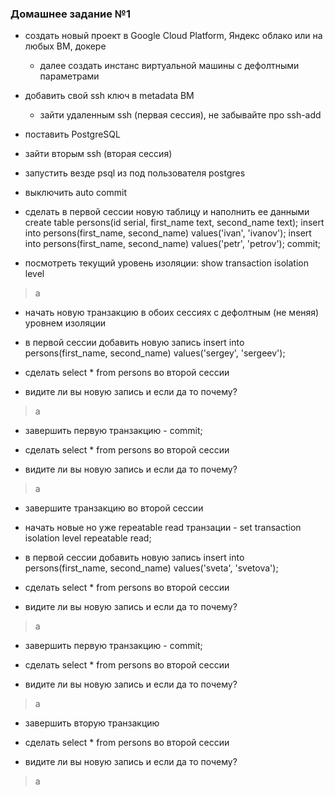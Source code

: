 ### Домашнее задание №1

* создать новый проект в Google Cloud Platform, Яндекс облако или на любых ВМ, докере

  * далее создать инстанс виртуальной машины с дефолтными параметрами

* добавить свой ssh ключ в metadata ВМ

  * зайти удаленным ssh (первая сессия), не забывайте про ssh-add

* поставить PostgreSQL

* зайти вторым ssh (вторая сессия)

* запустить везде psql из под пользователя postgres

* выключить auto commit

* сделать в первой сессии новую таблицу и наполнить ее данными create table persons(id serial, first_name text, second_name text); insert into persons(first_name, second_name) values('ivan', 'ivanov'); insert into persons(first_name, second_name) values('petr', 'petrov'); commit;

* посмотреть текущий уровень изоляции: show transaction isolation level

>a
>
* начать новую транзакцию в обоих сессиях с дефолтным (не меняя) уровнем изоляции

* в первой сессии добавить новую запись insert into persons(first_name, second_name) values('sergey', 'sergeev');

* сделать select * from persons во второй сессии

* видите ли вы новую запись и если да то почему?

>a
>
* завершить первую транзакцию - commit;

* сделать select * from persons во второй сессии

* видите ли вы новую запись и если да то почему?

>a
>
* завершите транзакцию во второй сессии

* начать новые но уже repeatable read транзации - set transaction isolation level repeatable read;

* в первой сессии добавить новую запись insert into persons(first_name, second_name) values('sveta', 'svetova');

* сделать select * from persons во второй сессии

* видите ли вы новую запись и если да то почему?

>a
>
* завершить первую транзакцию - commit;

* сделать select * from persons во второй сессии

* видите ли вы новую запись и если да то почему?

>a
>
* завершить вторую транзакцию

* сделать select * from persons во второй сессии

* видите ли вы новую запись и если да то почему?

>a
>
